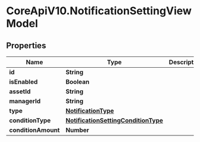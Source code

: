 # CoreApiV10.NotificationSettingViewModel

## Properties
Name | Type | Description | Notes
------------ | ------------- | ------------- | -------------
**id** | **String** |  | [optional] 
**isEnabled** | **Boolean** |  | [optional] 
**assetId** | **String** |  | [optional] 
**managerId** | **String** |  | [optional] 
**type** | [**NotificationType**](NotificationType.md) |  | [optional] 
**conditionType** | [**NotificationSettingConditionType**](NotificationSettingConditionType.md) |  | [optional] 
**conditionAmount** | **Number** |  | [optional] 



